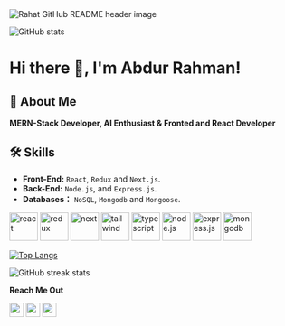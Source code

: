 <img src="https://i.ibb.co/cvGVxrv/banner.png" alt="Rahat GitHub README header image">


![GitHub stats](https://github-readme-stats.vercel.app/api?username=abdurrahmanrahat&show_icons=true)  

# Hi there 👋, I'm Abdur Rahman!

## 🚀 About Me
**MERN-Stack Developer, AI Enthusiast & Fronted and React Developer**

## 🛠 Skills
- **Front-End:** `React`, `Redux` and `Next.js`.
- **Back-End:** `Node.js`, and `Express.js`.
- **Databases：** `NoSQL`, `Mongodb` and `Mongoose`.

<p>
  <img src="https://i.ibb.co/QY84mqg/react.png" alt="react" width="50" height="50" />
  <img src="https://i.ibb.co/dJHyYJ0/redux.png" alt="redux" width="50" height="50" />
  <img src="https://i.ibb.co/pnYXKc7/next.png" alt="next" width="50" height="50" />
  <img src="https://i.ibb.co/0GXWBbQ/tailwind.png" alt="tailwind" width="50" height="50" />
  <img src="https://i.ibb.co/VYn0jv0/ts.png" alt="typescript" width="50" height="50" />
  <img src="https://i.ibb.co/kx8KjZm/node-Js-removebg-preview.png" alt="node.js" width="50" height="50" />
  <img src="https://i.ibb.co/Fspyky2/express.png" alt="express.js" width="50" height="50" />
  <img src="https://i.ibb.co/vXCKLNM/mongo-db.png" alt="mongodb" width="50" height="50" />
</p>

[![Top Langs](https://github-readme-stats.vercel.app/api/top-langs/?username=abdurrahmanrahat)](https://github.com/anuraghazra/github-readme-stats)

![GitHub streak stats](https://streak-stats.demolab.com/?user=abdurrahmanrahat)  

**Reach Me Out**

<p>
  <a href="https://www.linkedin.com/in/abdurrahman47" target="_blank"><img src="https://img.shields.io/badge/linkedin-%230077B5.svg?&style=for-the-badge&logo=linkedin&logoColor=white" height=25></a>
  <a href="https://twitter.com/rahat965" target="_blank"><img src="https://img.shields.io/badge/twitter-%231DA1F2.svg?&style=for-the-badge&logo=twitter&logoColor=white" height=25></a> 
   <a href="https://www.instagram.com/abdurrahmanrahat47/" target="_blank"><img src="https://img.shields.io/badge/instagram-%23E4405F.svg?&style=for-the-badge&logo=instagram&logoColor=white" height=25></a>
</p>
